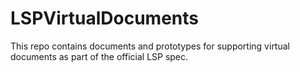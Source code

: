 # LSPVirtualDocuments

This repo contains documents and prototypes for supporting virtual documents as part of the official LSP spec.